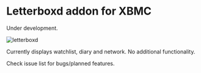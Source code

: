 Letterboxd addon for XBMC
======================
Under development.

![letterboxd](https://raw2.github.com/petterhj/xbmc-addon-letterboxd/master/plugin.video.letterboxd/icon.png)

Currently displays watchlist, diary and network. No additional functionality.

Check issue list for bugs/planned features.